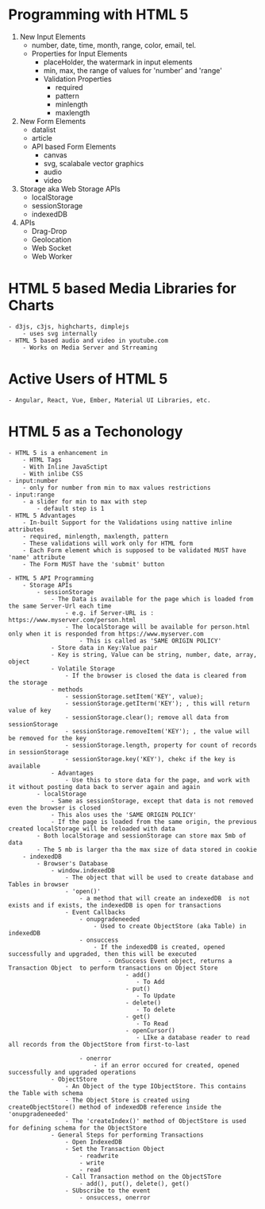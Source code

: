 # Programming with HTML 5

1. New Input Elements
    - number, date, time, month, range, color, email, tel.
    - Properties for Input Elements
        - placeHolder, the watermark in input elements
        - min, max, the range of values for 'number' and 'range'
        - Validation Properties
            - required
            - pattern
            - minlength
            - maxlength
2. New Form Elements
    - datalist
    - article
    - API based Form Elements
        - canvas
        - svg, scalabale vector graphics
        - audio
        - video
3. Storage aka Web Storage APIs
    - localStorage
    - sessionStorage
    - indexedDB
4. APIs
    - Drag-Drop
    - Geolocation
    - Web Socket
    - Web Worker

# HTML 5 based Media Libraries for Charts
    - d3js, c3js, highcharts, dimplejs
        - uses svg internally
    - HTML 5 based audio and video in youtube.com
        - Works on Media Server and Strreaming    
# Active Users of HTML 5
    - Angular, React, Vue, Ember, Material UI Libraries, etc.        

# HTML 5 as a Techonology
    - HTML 5 is a enhancement in
        - HTML Tags
        - With Inline JavaSctipt
        - With inlibe CSS
    - input:number
        - only for number from min to max values restrictions
    - input:range
        - a slider for min to max with step
            - default step is 1        
    - HTML 5 Advantages
        - In-built Support for the Validations using nattive inline attributes   
        - required, minlength, maxlength, pattern     
        - These validations will work only for HTML form  
        - Each Form element which is supposed to be validated MUST have 'name' attribute
        - The Form MUST have the 'submit' button 

    - HTML 5 API Programming
        - Storage APIs
            - sessionStorage
                - The Data is available for the page which is loaded from the same Server-Url each time
                    - e.g. if Server-URL is : https://www.myserver.com/person.html
                    - The localStorage will be available for person.html only when it is responded from https://www.myserver.com  
                        - This is called as 'SAME ORIGIN POLICY'
                - Store data in Key:Value pair
                - Key is string, Value can be string, number, date, array, object
                - Volatile Storage
                    - If the browser is closed the data is cleared from the storage
                - methods
                    - sessionStorage.setItem('KEY', value);
                    - sessionStorage.getIterm('KEY'); , this will return value of key
                    - sessionStorage.clear(); remove all data from sessionStorage
                    - sessionStorage.removeItem('KEY'); , the value will be removed for the key
                    - sessionStorage.length, property for count of records in sessionStorage    
                    - sessionStorage.key('KEY'), chekc if the key is available
                - Advantages
                    - Use this to store data for the page, and work with it without posting data back to server again and again    
            - localStorage
                - Same as sessionStorage, except that data is not removed even the browser is closed
                - This alos uses the 'SAME ORIGIN POLICY'
                - If the page is loaded from the same origin, the previous created localStorage will be reloaded with data
            - Both localStorage and sessionStorage can store max 5mb of data
            - The 5 mb is larger tha the max size of data stored in cookie    
        - indexedDB
            - Browser's Database
                - window.indexedDB
                    - The object that will be used to create database and Tables in browser    
                    - 'open()' 
                        - a method that will create an indexedDB  is not exists and if exists, the indexedDB is open for transactions
                    - Event Callbacks
                        - onupgradeneeded
                            - Used to create ObjectStore (aka Table) in indexedDB
                        - onsuccess
                            - If the indexedDB is created, opened successfully and upgraded, then this will be executed
                                - OnSuccess Event object, returns a Transaction Object  to perform transactions on Object Store 
                                     - add()
                                        - To Add
                                     - put()
                                        - To Update
                                     - delete()
                                        - To delete
                                     - get()
                                        - To Read   
                                     - openCursor()
                                        - LIke a database reader to read all records from the ObjectStore from first-to-last 

                        - onerror
                            - if an error occured for created, opened successfully and upgraded operations
                - ObjectStore
                    - An Object of the type IObjectStore. This contains the Table with schema
                    - The Object Store is created using  createObjectStore() method of indexedDB reference inside the 'onupgradeneeded'
                    - The 'createIndex()' method of ObjectStore is used for defining schema for the ObjectStore         
                - General Steps for performing Transactions
                    - Open IndexedDB
                    - Set the Transaction Object
                        - readwrite
                        - write
                        - read
                    - Call Transaction method on the ObjectSTore
                        - add(), put(), delete(), get()
                    - SUbscribe to the event
                        - onsuccess, onerror                      
